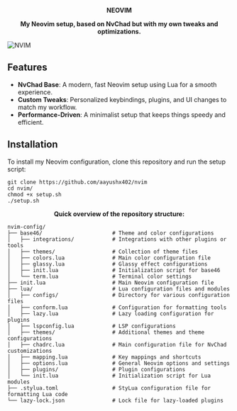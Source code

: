 <p align="center"> <strong>NEOVIM</strong>  </p>

<p align="center"> <strong>My Neovim setup, based on NvChad but with my own tweaks and optimizations.</strong>  </p>

![NVIM](https://github.com/aayushx402/images/blob/main/nvim/2024-08-24_22-26.png)

## Features

- **NvChad Base**: A modern, fast Neovim setup using Lua for a smooth experience.
- **Custom Tweaks**: Personalized keybindings, plugins, and UI changes to match my workflow.
- **Performance-Driven**: A minimalist setup that keeps things speedy and efficient.

## Installation

To install my Neovim configuration, clone this repository and run the setup script:

```shell
git clone https://github.com/aayushx402/nvim
cd nvim/
chmod +x setup.sh
./setup.sh
```

<p align="center"> <strong>Quick overview of the repository structure:</strong>  </p>

```shell
nvim-config/
├── base46/                      # Theme and color configurations
│   ├── integrations/            # Integrations with other plugins or tools
│   ├── themes/                  # Collection of theme files
│   ├── colors.lua               # Main color configuration file
│   ├── glassy.lua               # Glassy effect configurations
│   ├── init.lua                 # Initialization script for base46
│   └── term.lua                 # Terminal color settings
├── init.lua                     # Main Neovim configuration file
├── lua/                         # Lua configuration files and modules
│   ├── configs/                 # Directory for various configuration files
│   ├── conform.lua              # Configuration for formatting tools
│   ├── lazy.lua                 # Lazy loading configuration for plugins
│   ├── lspconfig.lua            # LSP configurations
│   ├── themes/                  # Additional themes and theme configurations
│   ├── chadrc.lua               # Main configuration file for NvChad customizations
│   ├── mapping.lua              # Key mappings and shortcuts
│   ├── options.lua              # General Neovim options and settings
│   ├── plugins/                 # Plugin configurations
│   └── init.lua                 # Initialization script for Lua modules
├── .stylua.toml                 # StyLua configuration file for formatting Lua code
└── lazy-lock.json               # Lock file for lazy-loaded plugins
```
